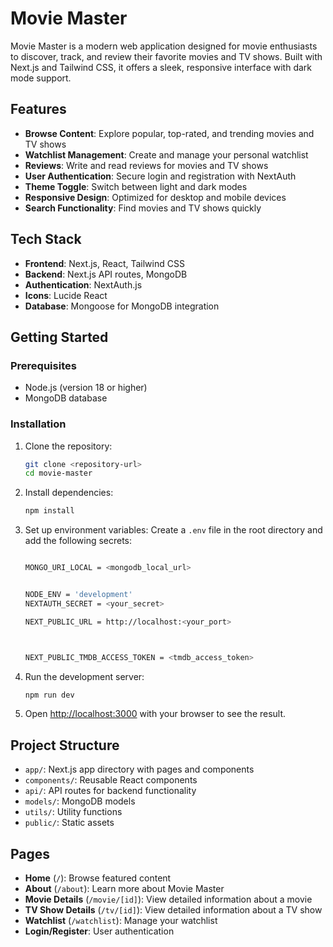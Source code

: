 # Movie Master

Movie Master is a modern web application designed for movie enthusiasts to discover, track, and review their favorite movies and TV shows. Built with Next.js and Tailwind CSS, it offers a sleek, responsive interface with dark mode support.

## Features

- **Browse Content**: Explore popular, top-rated, and trending movies and TV shows
- **Watchlist Management**: Create and manage your personal watchlist
- **Reviews**: Write and read reviews for movies and TV shows
- **User Authentication**: Secure login and registration with NextAuth
- **Theme Toggle**: Switch between light and dark modes
- **Responsive Design**: Optimized for desktop and mobile devices
- **Search Functionality**: Find movies and TV shows quickly

## Tech Stack

- **Frontend**: Next.js, React, Tailwind CSS
- **Backend**: Next.js API routes, MongoDB
- **Authentication**: NextAuth.js
- **Icons**: Lucide React
- **Database**: Mongoose for MongoDB integration

## Getting Started

### Prerequisites

- Node.js (version 18 or higher)
- MongoDB database

### Installation

1. Clone the repository:
   ```bash
   git clone <repository-url>
   cd movie-master
   ```

2. Install dependencies:
   ```bash
   npm install
   ```

3. Set up environment variables:
   Create a `.env` file in the root directory and add the following secrets:
   ```bash

   MONGO_URI_LOCAL = <mongodb_local_url>


   NODE_ENV = 'development'
   NEXTAUTH_SECRET = <your_secret>

   NEXT_PUBLIC_URL = http://localhost:<your_port>



   NEXT_PUBLIC_TMDB_ACCESS_TOKEN = <tmdb_access_token>


   ```

4. Run the development server:
   ```bash
   npm run dev
   ```

5. Open [http://localhost:3000](http://localhost:3000) with your browser to see the result.

## Project Structure

- `app/`: Next.js app directory with pages and components
- `components/`: Reusable React components
- `api/`: API routes for backend functionality
- `models/`: MongoDB models
- `utils/`: Utility functions
- `public/`: Static assets

## Pages

- **Home** (`/`): Browse featured content
- **About** (`/about`): Learn more about Movie Master
- **Movie Details** (`/movie/[id]`): View detailed information about a movie
- **TV Show Details** (`/tv/[id]`): View detailed information about a TV show
- **Watchlist** (`/watchlist`): Manage your watchlist
- **Login/Register**: User authentication



